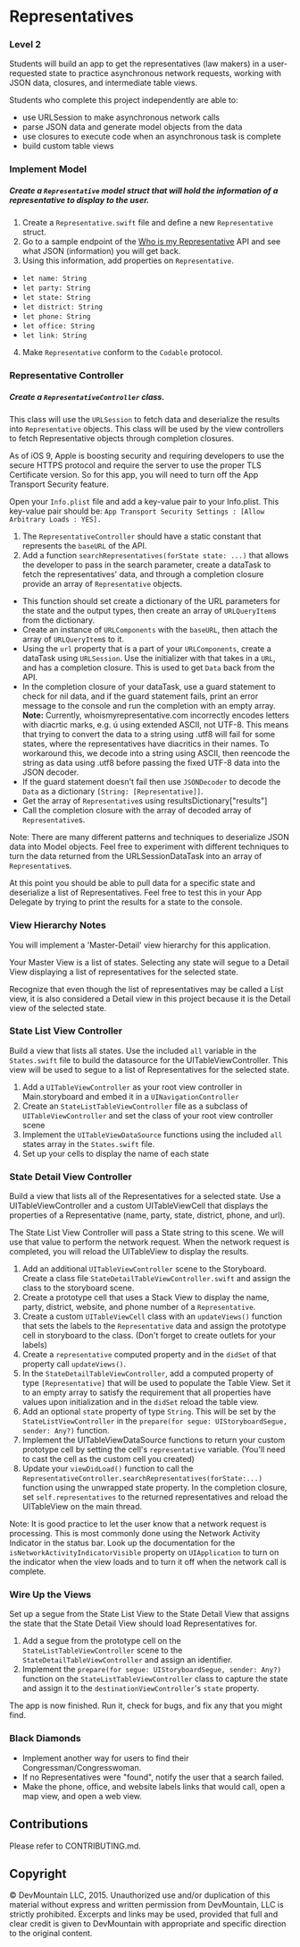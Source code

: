# Representatives

### Level 2

Students will build an app to get the representatives (law makers) in a user-requested state to practice asynchronous network requests, working with JSON data, closures, and intermediate table views.

Students who complete this project independently are able to:

* use URLSession to make asynchronous network calls
* parse JSON data and generate model objects from the data
* use closures to execute code when an asynchronous task is complete
* build custom table views

### Implement Model

##### Create a `Representative` model struct that will hold the information of a representative to display to the user.

1. Create a `Representative.swift` file and define a new `Representative` struct.
2. Go to a sample endpoint of the [Who is my Representative](https://whoismyrepresentative.com) API and see what JSON (information) you will get back.
3. Using this information, add properties on `Representative`.
* `let name: String`
* `let party: String`
* `let state: String`
* `let district: String`
* `let phone: String`
* `let office: String`
* `let link: String`
4. Make `Representative` conform to the `Codable` protocol.

### Representative Controller

##### Create a `RepresentativeController` class.

This class will use the `URLSession` to fetch data and deserialize the results into `Representative` objects. This class will be used by the view controllers to fetch Representative objects through completion closures.

As of iOS 9, Apple is boosting security and requiring developers to use the secure HTTPS protocol and require the server to use the proper TLS Certificate version. So for this app, you will need to turn off the App Transport Security feature.

Open your `Info.plist` file and add a key-value pair to your Info.plist. This key-value pair should be:
`App Transport Security Settings : [Allow Arbitrary Loads : YES].`

1. The `RepresentativeController` should have a static constant that represents the `baseURL` of the API.
2. Add a  function `searchRepresentatives(forState state: ...)` that allows the developer to pass in the search parameter, create a dataTask to fetch the representatives' data, and through a completion closure provide an array of `Representative` objects.
* This function should set create a dictionary of the URL parameters for the state and the output types, then create an array of `URLQueryItem`s from the dictionary.
* Create an instance of `URLComponents` with the `baseURL`, then attach the array of `URLQueryItem`s to it.
* Using the `url` property that is a part of your `URLComponents`, create a dataTask using `URLSession`. Use the initializer with that takes in a `URL`, and has a completion closure. This is used to get `Data` back from the API.
* In the completion closure of your dataTask, use a guard statement to check for nil data, and if the guard statement fails, print an error message to the console and run the completion with an empty array.
**Note:** Currently, whoismyrepresentative.com incorrectly encodes letters with diacrtic marks, e.g. ú using extended ASCII, not UTF-8. This means that trying to convert the data to a string using .utf8 will fail for some states, where the representatives have diacritics in their names. To workaround this, we decode into a string using ASCII, then reencode the string as data using .utf8 before passing the fixed UTF-8 data into the JSON decoder.
* If the guard statement doesn't fail then use `JSONDecoder` to decode the `Data` as a dictionary `[String: [Representative]]`. 
* Get the array of `Representative`s using resultsDictionary["results"]
* Call the completion closure with the array of decoded array of `Representative`s.

Note: There are many different patterns and techniques to deserialize JSON data into Model objects. Feel free to experiment with different techniques to turn the data returned from the URLSessionDataTask into an array of `Representative`s.

At this point you should be able to pull data for a specific state and deserialize a list of Representatives. Feel free to test this in your App Delegate by trying to print the results for a state to the console.

### View Hierarchy Notes

You will implement a 'Master-Detail' view hierarchy for this application.

Your Master View is a list of states. Selecting any state will segue to a Detail View displaying a list of representatives for the selected state.

Recognize that even though the list of representatives may be called a List view, it is also considered a Detail view in this project because it is the Detail view of the selected state.

### State List View Controller

Build a view that lists all states. Use the included `all` variable in the `States.swift` file to build the datasource for the UITableViewController. This view will be used to segue to a list of Representatives for the selected state.

1. Add a `UITableViewController` as your root view controller in Main.storyboard and embed it in a `UINavigationController`
2. Create an `StateListTableViewController` file as a subclass of `UITableViewController` and set the class of your root view controller scene
3. Implement the `UITableViewDataSource` functions using the included `all` states array in the `States.swift` file.
4. Set up your cells to display the name of each state

### State Detail View Controller

Build a view that lists all of the Representatives for a selected state. Use a UITableViewController and a custom UITableViewCell that displays the properties of a Representative (name, party, state, district, phone, and url).

The State List View Controller will pass a State string to this scene. We will use that value to perform the network request. When the network request is completed, you will reload the UITableView to display the results.

1. Add an additional `UITableViewController` scene to the Storyboard. Create a class file `StateDetailTableViewController.swift` and assign the class to the storyboard scene.
2. Create a prototype cell that uses a Stack View to display the name, party, district, website, and phone number of a `Representative`.
3. Create a custom `UITableViewCell` class with an `updateViews()` function that sets the labels to the `Representative` data and assign the prototype cell in storyboard to the class. (Don't forget to create outlets for your labels)
4. Create a `representative` computed property and in the `didSet` of that property call `updateViews()`.
5. In the `StateDetailTableViewController`, add a computed property of type `[Representative]` that will be used to populate the Table View. Set it to an empty array to satisfy the requirement that all properties have values upon initialization and in the `didSet` reload the table view.
6. Add an optional `state` property of type `String`. This will be set by the `StateListViewController` in the `prepare(for segue: UIStoryboardSegue, sender: Any?)` function.
7. Implement the UITableViewDataSource functions to return your custom prototype cell by setting the cell's `representative` variable. (You'll need to cast the cell as the custom cell you created)
8. Update your `viewDidLoad()` function to call the `RepresentativeController.searchRepresentatives(forState:...)` function using the unwrapped state property. In the completion closure, set `self.representatives` to the returned representatives and reload the UITableView on the main thread.

Note: It is good practice to let the user know that a network request is processing. This is most commonly done using the Network Activity Indicator in the status bar. Look up the documentation for the `isNetworkActivityIndicatorVisible` property on `UIApplication` to turn on the indicator when the view loads and to turn it off when the network call is complete.

### Wire Up the Views

Set up a segue from the State List View to the State Detail View that assigns the state that the State Detail View should load Representatives for.

1. Add a segue from the prototype cell on the `StateListTableViewController` scene to the `StateDetailTableViewController` and assign an identifier.
2. Implement the `prepare(for segue: UIStoryboardSegue, sender: Any?)` function on the `StateListTableViewController` class to capture the state and assign it to the `destinationViewController`'s `state` property.

The app is now finished. Run it, check for bugs, and fix any that you might find.

### Black Diamonds

* Implement another way for users to find their Congressman/Congresswoman.
* If no Representatives were "found", notify the user that a search failed.
* Make the phone, office, and website labels links that would call, open a map view, and open a web view.

## Contributions

Please refer to CONTRIBUTING.md.

## Copyright

© DevMountain LLC, 2015. Unauthorized use and/or duplication of this material without express and written permission from DevMountain, LLC is strictly prohibited. Excerpts and links may be used, provided that full and clear credit is given to DevMountain with appropriate and specific direction to the original content.
